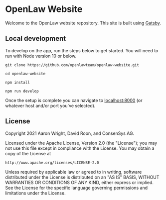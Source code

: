 # OpenLaw Website

Welcome to the OpenLaw website repository. This site is built using [Gatsby](https://next.gatsbyjs.org/).

## Local development

To develop on the app, run the steps below to get started. You will need to run with Node version 10 or below.

```
git clone https://github.com/openlawteam/openlaw-website.git

cd openlaw-website

npm install

npm run develop
```

Once the setup is complete you can navigate to [localhost:8000](http://localhost:8000) (or whatever host and/or port you've selected).

## License

Copyright 2021 Aaron Wright, David Roon, and ConsenSys AG.

Licensed under the Apache License, Version 2.0 (the "License");
you may not use this file except in compliance with the License.
You may obtain a copy of the License at

    http://www.apache.org/licenses/LICENSE-2.0

Unless required by applicable law or agreed to in writing, software
distributed under the License is distributed on an "AS IS" BASIS,
WITHOUT WARRANTIES OR CONDITIONS OF ANY KIND, either express or implied.
See the License for the specific language governing permissions and
limitations under the License.
